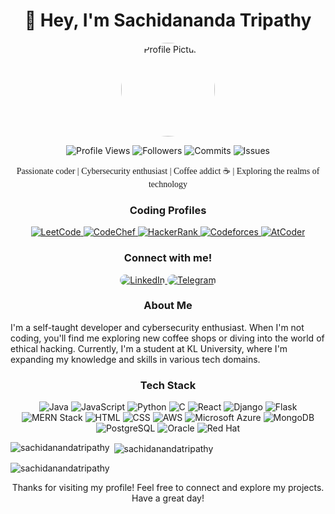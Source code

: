 <!-- Title -->
<h1 align="center">👋 Hey, I'm Sachidananda Tripathy</h1>

<p align="center">
  <img src="https://media.licdn.com/dms/image/D5603AQE5ShKRKEXzHg/profile-displayphoto-shrink_400_400/0/1688034412714?e=1699488000&v=beta&t=CtyrPxYEaKKS9mFIKp_E02WedxQHVXxik8Rv9X6Yb2M" alt="Profile Picture" width="150" height="150" style="border-radius: 50%;" />
</p>


<!-- Badges -->
<p align="center">
  <img src="https://komarev.com/ghpvc/?username=sachidanandatripathy&label=Profile%20Views&color=blueviolet&style=flat-square" alt="Profile Views" />
  <img src="https://img.shields.io/github/followers/sachidanandatripathy?label=Followers&style=social" alt="Followers" />
  <img src="https://img.shields.io/github/commit-activity/y/sachidanandatripathy/sachidanandatripathy?label=Commits&color=green&style=flat-square" alt="Commits" />
  <img src="https://img.shields.io/github/issues/sachidanandatripathy/sachidanandatripathy?color=red&style=flat-square" alt="Issues" />
</p>



<!-- Introduction -->
<p align="center" style="font-family: 'Times New Roman', serif;">Passionate coder | Cybersecurity enthusiast | Coffee addict ☕ | Exploring the realms of technology</p>

<!-- Coding Profiles -->
<h3 align="center">Coding Profiles</h3>
<p align="center">
  <a href="https://leetcode.com/Sachidananda_tripathy/">
    <img src="https://img.shields.io/badge/LeetCode-FFA116?style=for-the-badge&logo=leetcode&logoColor=white&logoWidth=40&logoHeight=40" alt="LeetCode" />
  </a>
  <a href="https://www.codechef.com/users/sachidananda">
    <img src="https://img.shields.io/badge/CodeChef-5B4638?style=for-the-badge&logo=codechef&logoColor=white&logoWidth=40&logoHeight=40" alt="CodeChef" />
  </a>
  <a href="https://www.hackerrank.com/h21000321401">
    <img src="https://img.shields.io/badge/HackerRank-2EC866?style=for-the-badge&logo=hackerrank&logoColor=white&logoWidth=40&logoHeight=40" alt="HackerRank" />
  </a>
  <a href="https://codeforces.com/profile/sachidanandatripathy789">
    <img src="https://img.shields.io/badge/Codeforces-1F8ACB?style=for-the-badge&logo=codeforces&logoColor=white&logoWidth=40&logoHeight=40" alt="Codeforces" />
  </a>
  <a href="https://atcoder.jp/users/klu2100032140">
    <img src="https://img.shields.io/badge/AtCoder-663300?style=for-the-badge&logo=atcoder&logoColor=white&logoWidth=40&logoHeight=40" alt="AtCoder" />
  </a>
  <!-- Add more coding profile badges here -->
</p>



<!-- Connect with Me -->
<h3 align="center">Connect with me!</h3>
<p align="center">
  <a href="https://linkedin.com/in/sachidanandatripathy2003">
    <img src="https://img.shields.io/badge/-LinkedIn-blue?style=for-the-badge&logo=linkedin&logoColor=white" alt="LinkedIn" style="border-radius: 20px;" />
  </a>

  <a href="https://t.me/sachidanandatripathy">
    <img src="https://img.shields.io/badge/-Telegram-2CA5E0?style=for-the-badge&logo=telegram&logoColor=white" alt="Telegram" style="border-radius: 20px;" />
  </a>
</p>



<!-- About Me -->
<h3 align="center">About Me</h3>
<p align="left">
  I'm a self-taught developer and cybersecurity enthusiast. When I'm not coding, you'll find me exploring new coffee shops or diving into the world of ethical hacking. Currently, I'm a student at KL University, where I'm expanding my knowledge and skills in various tech domains.
</p>


<!-- Tech Stack -->
<h3 align="center">Tech Stack</h3>
<p align="center">
  <img src="https://img.shields.io/badge/Java-007396?style=for-the-badge&logo=java&logoColor=white" alt="Java" />
  <img src="https://img.shields.io/badge/JavaScript-F7DF1E?style=for-the-badge&logo=javascript&logoColor=black" alt="JavaScript" />
  <img src="https://img.shields.io/badge/Python-3776AB?style=for-the-badge&logo=python&logoColor=white" alt="Python" />
  <img src="https://img.shields.io/badge/C-00599C?style=for-the-badge&logo=c&logoColor=white" alt="C" />
  <img src="https://img.shields.io/badge/React-61DAFB?style=for-the-badge&logo=react&logoColor=black" alt="React" />
  <img src="https://img.shields.io/badge/Django-092E20?style=for-the-badge&logo=django&logoColor=white" alt="Django" />
  <img src="https://img.shields.io/badge/Flask-000000?style=for-the-badge&logo=flask&logoColor=white" alt="Flask" />
  <img src="https://img.shields.io/badge/MERN-00D8FF?style=for-the-badge&logo=mongodb&logoColor=white" alt="MERN Stack" />
  <img src="https://img.shields.io/badge/HTML-E34F26?style=for-the-badge&logo=html5&logoColor=white" alt="HTML" />
  <img src="https://img.shields.io/badge/CSS-1572B6?style=for-the-badge&logo=css3&logoColor=white" alt="CSS" />
  <img src="https://img.shields.io/badge/AWS-232F3E?style=for-the-badge&logo=amazonaws&logoColor=white" alt="AWS" />
  <img src="https://img.shields.io/badge/Microsoft_Azure-0089D6?style=for-the-badge&logo=microsoftazure&logoColor=white" alt="Microsoft Azure" />
  <img src="https://img.shields.io/badge/MongoDB-47A248?style=for-the-badge&logo=mongodb&logoColor=white" alt="MongoDB" />
  <img src="https://img.shields.io/badge/PostgreSQL-336791?style=for-the-badge&logo=postgresql&logoColor=white" alt="PostgreSQL" />
  <img src="https://img.shields.io/badge/Oracle-F80000?style=for-the-badge&logo=oracle&logoColor=white" alt="Oracle" />
  <img src="https://img.shields.io/badge/Red Hat-EE0000?style=for-the-badge&logo=redhat&logoColor=white" alt="Red Hat" />
  <!-- Add more technologies here -->
</p>

<!-- Top Languages -->
<p align="left"><img align="left" src="https://github-readme-stats.vercel.app/api/top-langs?username=sachidanandatripathy&show_icons=true&locale=en&layout=compact" alt="sachidanandatripathy" /></p>

<!-- GitHub Stats -->
<p>&nbsp;<img align="center" src="https://github-readme-stats.vercel.app/api?username=sachidanandatripathy&show_icons=true&locale=en" alt="sachidanandatripathy" /></p>

<!-- GitHub Streak Stats -->
<p><img align="center" src="https://github-readme-streak-stats.herokuapp.com/?user=sachidanandatripathy" alt="sachidanandatripathy" /></p>

<!-- Footer -->
<p align="center">Thanks for visiting my profile! Feel free to connect and explore my projects. Have a great day!</p>
